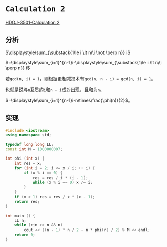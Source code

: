 # `Calculation 2`

[HDOJ-3501-Calculation 2](https://vjudge.net/problem/HDU-3501)

## 分析

$\displaystyle\sum_{\substack{1\le i \lt n\\i \not \perp n}} i$

$=\displaystyle\sum_{i=1}^{n-1}i-\displaystyle\sum_{\substack{1\le i \lt n\\i \perp n}} i$

若`gcd(n, i) = 1`，则根据更相减损术有`gcd(n, n - i) = gcd(n, i) = 1`。

也就是说与`n`互质的`i`和`n - i`成对出现，且和为`n`。

$=\displaystyle\sum_{i=1}^{n-1}i-n\times\frac{\phi(n)}{2}$。

## 实现

```cpp
#include <iostream>
using namespace std;

typedef long long LL;
const int M = 1000000007;

int phi (int x) {
    int res = x;
    for (int i = 2; i <= x / i; ++ i) {
        if (x % i == 0) {
            res = res / i * (i - 1);
            while (x % i == 0) x /= i;
        }
    }
    if (x > 1) res = res / x * (x - 1);
    return res;
}

int main () {
    LL n;
    while (cin >> n && n)
        cout << ((n - 1) * n / 2 - n * phi(n) / 2) % M << endl;
    return 0;
}
```


